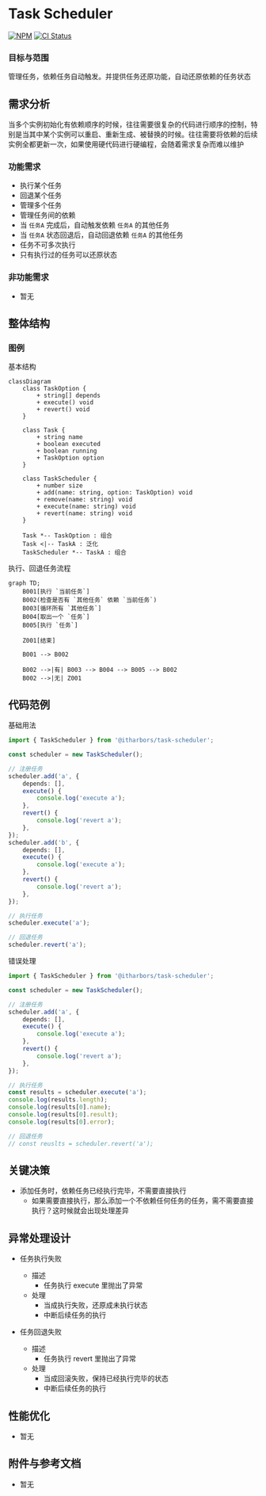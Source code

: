 # Task Scheduler

[![NPM](https://img.shields.io/npm/v/@itharbors/task-scheduler)](https://www.npmjs.com/package/@itharbors/task-scheduler)
[![CI Status](https://github.com/itharbors/task-scheduler/actions/workflows/ci.yaml/badge.svg)](https://github.com/itharbors/task-scheduler/actions/workflows/ci.yaml)

### 目标与范围

管理任务，依赖任务自动触发。并提供任务还原功能，自动还原依赖的任务状态

## 需求分析

当多个实例初始化有依赖顺序的时候，往往需要很复杂的代码进行顺序的控制，特别是当其中某个实例可以重启、重新生成、被替换的时候。往往需要将依赖的后续实例全都更新一次，如果使用硬代码进行硬编程，会随着需求复杂而难以维护

### 功能需求

- 执行某个任务
- 回退某个任务
- 管理多个任务
- 管理任务间的依赖
- 当 `任务A` 完成后，自动触发依赖 `任务A` 的其他任务
- 当 `任务A` 状态回退后，自动回退依赖 `任务A` 的其他任务
- 任务不可多次执行
- 只有执行过的任务可以还原状态

### 非功能需求

- 暂无

## 整体结构

### 图例

基本结构

```mermaid
classDiagram
    class TaskOption {
        + string[] depends
        + execute() void
        + revert() void
    }

    class Task {
        + string name
        + boolean executed
        + boolean running
        + TaskOption option
    }

    class TaskScheduler {
        + number size
        + add(name: string, option: TaskOption) void
        + remove(name: string) void
        + execute(name: string) void
        + revert(name: string) void
    }

    Task *-- TaskOption : 组合
    Task <|-- TaskA : 泛化
    TaskScheduler *-- TaskA : 组合
```

执行、回退任务流程

```mermaid
graph TD;
    B001[执行 `当前任务`]
    B002(检查是否有 `其他任务` 依赖 `当前任务`)
    B003[循环所有 `其他任务`]
    B004[取出一个 `任务`]
    B005[执行 `任务`]

    Z001[结束]

    B001 --> B002

    B002 -->|有| B003 --> B004 --> B005 --> B002
    B002 -->|无| Z001
```

## 代码范例

基础用法

```typescript
import { TaskScheduler } from '@itharbors/task-scheduler';

const scheduler = new TaskScheduler();

// 注册任务
scheduler.add('a', {
    depends: [],
    execute() {
        console.log('execute a');
    },
    revert() {
        console.log('revert a');
    },
});
scheduler.add('b', {
    depends: [],
    execute() {
        console.log('execute a');
    },
    revert() {
        console.log('revert a');
    },
});

// 执行任务
scheduler.execute('a');

// 回退任务
scheduler.revert('a');
```

错误处理

```typescript
import { TaskScheduler } from '@itharbors/task-scheduler';

const scheduler = new TaskScheduler();

// 注册任务
scheduler.add('a', {
    depends: [],
    execute() {
        console.log('execute a');
    },
    revert() {
        console.log('revert a');
    },
});

// 执行任务
const results = scheduler.execute('a');
console.log(results.length);
console.log(results[0].name);
console.log(results[0].result);
console.log(results[0].error);

// 回退任务
// const reuslts = scheduler.revert('a');
```

## 关键决策

- 添加任务时，依赖任务已经执行完毕，不需要直接执行
    - 如果需要直接执行，那么添加一个不依赖任何任务的任务，需不需要直接执行？这时候就会出现处理差异

## 异常处理设计

- 任务执行失败
    - 描述
        - 任务执行 execute 里抛出了异常
    - 处理
        - 当成执行失败，还原成未执行状态
        - 中断后续任务的执行

- 任务回退失败
    - 描述
        - 任务执行 revert 里抛出了异常
    - 处理
        - 当成回滚失败，保持已经执行完毕的状态
        - 中断后续任务的执行

## 性能优化

- 暂无

## 附件与参考文档

- 暂无